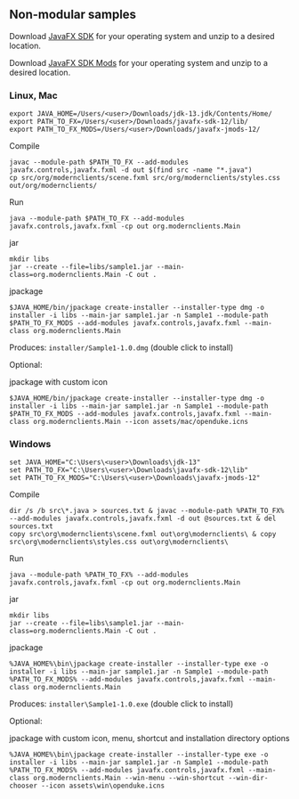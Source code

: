 ## Non-modular samples

Download [JavaFX SDK](https://gluonhq.com/products/javafx/) for your operating 
system and unzip to a desired location.

Download [JavaFX SDK Mods](https://gluonhq.com/products/javafx/) for your operating 
system and unzip to a desired location.

### Linux, Mac

    export JAVA_HOME=/Users/<user>/Downloads/jdk-13.jdk/Contents/Home/
    export PATH_TO_FX=/Users/<user>/Downloads/javafx-sdk-12/lib/
    export PATH_TO_FX_MODS=/Users/<user>/Downloads/javafx-jmods-12/

Compile

    javac --module-path $PATH_TO_FX --add-modules javafx.controls,javafx.fxml -d out $(find src -name "*.java")
    cp src/org/modernclients/scene.fxml src/org/modernclients/styles.css out/org/modernclients/

Run

    java --module-path $PATH_TO_FX --add-modules javafx.controls,javafx.fxml -cp out org.modernclients.Main

jar

    mkdir libs
    jar --create --file=libs/sample1.jar --main-class=org.modernclients.Main -C out .

jpackage

    $JAVA_HOME/bin/jpackage create-installer --installer-type dmg -o installer -i libs --main-jar sample1.jar -n Sample1 --module-path $PATH_TO_FX_MODS --add-modules javafx.controls,javafx.fxml --main-class org.modernclients.Main

Produces: `installer/Sample1-1.0.dmg` (double click to install)

Optional:

jpackage with custom icon

    $JAVA_HOME/bin/jpackage create-installer --installer-type dmg -o installer -i libs --main-jar sample1.jar -n Sample1 --module-path $PATH_TO_FX_MODS --add-modules javafx.controls,javafx.fxml --main-class org.modernclients.Main --icon assets/mac/openduke.icns

### Windows

    set JAVA_HOME="C:\Users\<user>\Downloads\jdk-13"
    set PATH_TO_FX="C:\Users\<user>\Downloads\javafx-sdk-12\lib"
    set PATH_TO_FX_MODS="C:\Users\<user>\Downloads\javafx-jmods-12"

Compile

    dir /s /b src\*.java > sources.txt & javac --module-path %PATH_TO_FX% --add-modules javafx.controls,javafx.fxml -d out @sources.txt & del sources.txt
    copy src\org\modernclients\scene.fxml out\org\modernclients\ & copy src\org\modernclients\styles.css out\org\modernclients\

Run

    java --module-path %PATH_TO_FX% --add-modules javafx.controls,javafx.fxml -cp out org.modernclients.Main

jar

    mkdir libs
    jar --create --file=libs\sample1.jar --main-class=org.modernclients.Main -C out .

jpackage

    %JAVA_HOME%\bin\jpackage create-installer --installer-type exe -o installer -i libs --main-jar sample1.jar -n Sample1 --module-path %PATH_TO_FX_MODS% --add-modules javafx.controls,javafx.fxml --main-class org.modernclients.Main

Produces: `installer\Sample1-1.0.exe` (double click to install)

Optional:

jpackage with custom icon, menu, shortcut and installation directory options

    %JAVA_HOME%\bin\jpackage create-installer --installer-type exe -o installer -i libs --main-jar sample1.jar -n Sample1 --module-path %PATH_TO_FX_MODS% --add-modules javafx.controls,javafx.fxml --main-class org.modernclients.Main --win-menu --win-shortcut --win-dir-chooser --icon assets\win\openduke.icns

